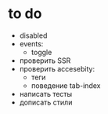 # to do

- disabled
- events:
  - toggle
- проверить SSR
- проверить accesebity:
  - теги
  - поведение tab-index
- написать тесты
- дописать стили
